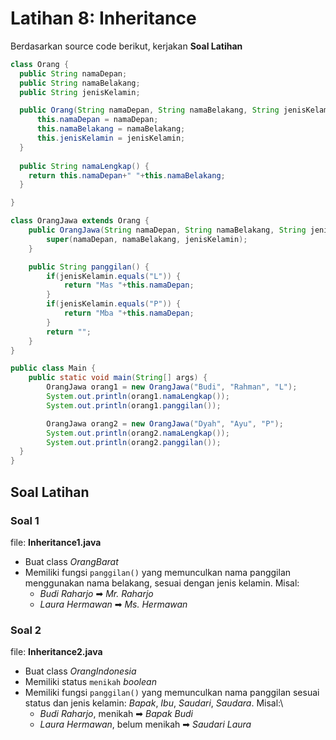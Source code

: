 # Latihan 8: Inheritance

Berdasarkan source code berikut, kerjakan **Soal Latihan**

```java
class Orang {
  public String namaDepan;
  public String namaBelakang;
  public String jenisKelamin;

  public Orang(String namaDepan, String namaBelakang, String jenisKelamin) {
      this.namaDepan = namaDepan;
      this.namaBelakang = namaBelakang;
      this.jenisKelamin = jenisKelamin;
  }
  
  public String namaLengkap() {
    return this.namaDepan+" "+this.namaBelakang;
  }

}

class OrangJawa extends Orang {
    public OrangJawa(String namaDepan, String namaBelakang, String jenisKelamin) {
        super(namaDepan, namaBelakang, jenisKelamin);
    }

    public String panggilan() {
        if(jenisKelamin.equals("L")) {
            return "Mas "+this.namaDepan;
        }
        if(jenisKelamin.equals("P")) {
            return "Mba "+this.namaDepan;
        }
        return "";
    }
}

public class Main {
    public static void main(String[] args) {
        OrangJawa orang1 = new OrangJawa("Budi", "Rahman", "L");
        System.out.println(orang1.namaLengkap());
        System.out.println(orang1.panggilan());

        OrangJawa orang2 = new OrangJawa("Dyah", "Ayu", "P");
        System.out.println(orang2.namaLengkap());
        System.out.println(orang2.panggilan());
  }
}
```

## Soal Latihan
### Soal 1
file: **Inheritance1.java**
- Buat class _OrangBarat_
- Memiliki fungsi `panggilan()` yang memunculkan nama panggilan menggunakan nama belakang, sesuai dengan jenis kelamin. Misal:
  - _Budi Raharjo_ ➡ _Mr. Raharjo_
  - _Laura Hermawan_ ➡ _Ms. Hermawan_
  
### Soal 2
file: **Inheritance2.java**
- Buat class _OrangIndonesia_
- Memiliki status `menikah` _boolean_
- Memiliki fungsi `panggilan()` yang memunculkan nama panggilan sesuai status dan jenis kelamin: _Bapak_, _Ibu_, _Saudari_, _Saudara_. Misal:\
  - _Budi Raharjo_, menikah ➡ _Bapak Budi_
  - _Laura Hermawan_, belum menikah ➡ _Saudari Laura_